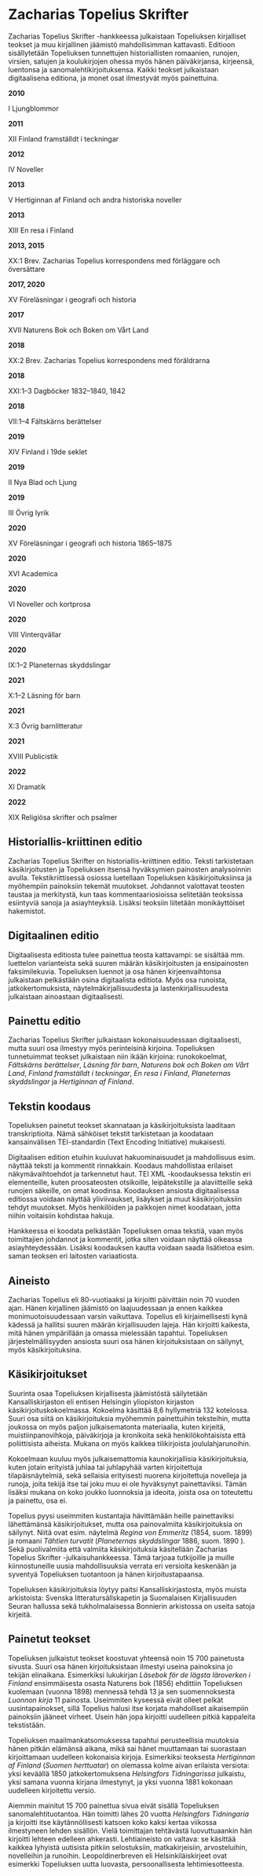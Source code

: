 Zacharias Topelius Skrifter
==========

Zacharias Topelius Skrifter -hankkeessa julkaistaan Topeliuksen kirjalliset teokset ja muu kirjallinen jäämistö mahdollisimman kattavasti. Editioon sisällytetään Topeliuksen tunnettujen historiallisten romaanien, runojen, virsien, satujen ja koulukirjojen ohessa myös hänen päiväkirjansa, kirjeensä, luentonsa ja sanomalehtikirjoituksensa. Kaikki teokset julkaistaan digitaalisena editiona, ja monet osat ilmestyvät myös painettuina.

**2010**

I Ljungblommor

**2011**

XII Finland framställdt i teckningar

**2012**

IV Noveller

**2013**

V Hertiginnan af Finland och andra historiska noveller

**2013**

XIII En resa i Finland

**2013, 2015**

XX:1 Brev. Zacharias Topelius korrespondens med förläggare och översättare

**2017, 2020**

XV Föreläsningar i geografi och historia

**2017**

XVII Naturens Bok och Boken om Vårt Land

**2018**

XX:2 Brev. Zacharias Topelius korrespondens med föräldrarna

**2018**

XXI:1–3 Dagböcker 1832–1840, 1842

**2018**

VII:1–4 Fältskärns berättelser

**2019**

XIV Finland i 19de seklet

**2019**

II Nya Blad och Ljung

**2019**

III Övrig lyrik

**2020**

XV Föreläsningar i geografi och historia 1865–1875

**2020**

XVI Academica

**2020**

VI Noveller och kortprosa

**2020**

VIII Vinterqvällar

**2020**

IX:1–2 Planeternas skyddslingar

**2021**

X:1–2 Läsning för barn

**2021**

X:3 Övrig barnlitteratur

**2021**

XVIII Publicistik

**2022**

XI Dramatik

**2022**

XIX Religiösa skrifter och psalmer


## Historiallis-kriittinen editio

Zacharias Topelius Skrifter on historiallis-kriittinen editio. Teksti tarkistetaan käsikirjoitusten ja Topeliuksen itsensä hyväksymien painosten analysoinnin avulla. Tekstikriittisessä osiossa luetellaan Topeliuksen käsikirjoituksiinsa ja myöhempiin painoksiin tekemät muutokset. Johdannot valottavat teosten taustaa ja merkitystä, kun taas kommentaariosioissa selitetään teoksissa esiintyviä sanoja ja asiayhteyksiä. Lisäksi teoksiin liitetään monikäyttöiset hakemistot.

## Digitaalinen editio

Digitaalisesta editiosta tulee painettua teosta kattavampi: se sisältää mm. luettelon varianteista sekä suuren määrän käsikirjoitusten ja ensipainosten faksimilekuvia. Topeliuksen luennot ja osa hänen kirjeenvaihtonsa julkaistaan pelkästään osina digitaalista editiota. Myös osa runoista, jatkokertomuksista, näytelmäkirjallisuudesta ja lastenkirjallisuudesta julkaistaan ainoastaan digitaalisesti.

## Painettu editio

Zacharias Topelius Skrifter julkaistaan kokonaisuudessaan digitaalisesti, mutta suuri osa ilmestyy myös perinteisinä kirjoina. Topeliuksen tunnetuimmat teokset julkaistaan niin ikään kirjoina: runokokoelmat, _Fältskärns berättelser_, _Läsning för barn_, _Naturens bok och Boken om Vårt Land_, _Finland framställdt i teckningar_, _En resa i Finland_, _Planeternas skyddslingar_ ja _Hertiginnan af Finland_.

## Tekstin koodaus

Topeliuksen painetut teokset skannataan ja käsikirjoituksista laaditaan transkriptioita. Nämä sähköiset tekstit tarkistetaan ja koodataan kansainvälisen TEI-standardin (Text Encoding Initiative) mukaisesti.

Digitaalisen edition etuihin kuuluvat hakuominaisuudet ja mahdollisuus esim. näyttää teksti ja kommentit rinnakkain. Koodaus mahdollistaa erilaiset näkymävaihtoehdot ja tarkennetut haut. TEI XML -koodauksessa tekstin eri elementeille, kuten proosateosten otsikoille, leipätekstille ja alaviitteille sekä runojen säkeille, on omat koodinsa. Koodauksen ansiosta digitaalisessa editiossa voidaan näyttää yliviivaukset, lisäykset ja muut käsikirjoituksiin tehdyt muutokset. Myös henkilöiden ja paikkojen nimet koodataan, jotta niihin voitaisiin kohdistaa hakuja.

Hankkeessa ei koodata pelkästään Topeliuksen omaa tekstiä, vaan myös toimittajien johdannot ja kommentit, jotka siten voidaan näyttää oikeassa asiayhteydessään. Lisäksi koodauksen kautta voidaan saada lisätietoa esim. saman teoksen eri laitosten variaatiosta.

## Aineisto

Zacharias Topelius eli 80-vuotiaaksi ja kirjoitti päivittäin noin 70 vuoden ajan. Hänen kirjallinen jäämistö on laajuudessaan ja ennen kaikkea monimuotoisuudessaan varsin vaikuttava. Topelius eli kirjaimellisesti kynä kädessä ja hallitsi suuren määrän kirjallisuuden lajeja. Hän kirjoitti kaikesta, mitä hänen ympärillään ja omassa mielessään tapahtui. Topeliuksen järjestelmällisyyden ansiosta suuri osa hänen kirjoituksistaan on säilynyt, myös käsikirjoituksina.

## Käsikirjoitukset

Suurinta osaa Topeliuksen kirjallisesta jäämistöstä säilytetään Kansalliskirjaston eli entisen Helsingin yliopiston kirjaston käsikirjoituskokoelmassa. Kokoelma käsittää 8,6 hyllymetriä 132 kotelossa. Suuri osa siitä on käsikirjoituksia myöhemmin painettuihin teksteihin, mutta joukossa on myös paljon julkaisematonta materiaalia, kuten kirjeitä, muistiinpanovihkoja, päiväkirjoja ja kronikoita sekä henkilökohtaisista että poliittisista aiheista. Mukana on myös kaikkea tilikirjoista joululahjarunoihin.

Kokoelmaan kuuluu myös julkaisemattomia kaunokirjallisia käsikirjoituksia, kuten jotain erityistä juhlaa tai juhlapyhää varten kirjoitettuja tilapäisnäytelmiä, sekä sellaisia erityisesti nuorena kirjoitettuja novelleja ja runoja, joita tekijä itse tai joku muu ei ole hyväksynyt painettaviksi. Tämän lisäksi mukana on koko joukko luonnoksia ja ideoita, joista osa on toteutettu ja painettu, osa ei.

Topelius pyysi useimmiten kustantajia hävittämään heille painettaviksi lähettämänsä käsikirjoitukset, mutta osa painovalmiita käsikirjoituksia on säilynyt. Niitä ovat esim. näytelmä _Regina von Emmeritz_ (1854, suom. 1899) ja romaani _Tähtien turvatit_ (_Planeternas skyddslingar_ 1886, suom. 1890 ). Sekä puolivalmiita että valmiita käsikirjoituksia käsitellään Zacharias Topelius Skrifter -julkaisuhankkeessa. Tämä tarjoaa tutkijoille ja muille kiinnostuneille uusia mahdollisuuksia verrata eri versioita keskenään ja syventyä Topeliuksen tuotantoon ja hänen kirjoitustapaansa.

Topeliuksen käsikirjoituksia löytyy paitsi Kansalliskirjastosta, myös muista arkistoista: Svenska litteratursällskapetin ja Suomalaisen Kirjallisuuden Seuran hallussa sekä tukholmalaisessa Bonnierin arkistossa on useita satoja kirjeitä.

## Painetut teokset

Topeliuksen julkaistut teokset koostuvat yhteensä noin 15 700 painetusta sivusta. Suuri osa hänen kirjoituksistaan ilmestyi useina painoksina jo tekijän elinaikana. Esimerkiksi lukukirjan _Läsebok för de lägsta läroverken i Finland_ ensimmäisesta osasta Naturens bok (1856) ehdittiin Topeliuksen kuolemaan (vuonna 1898) mennessä tehdä 13 ja sen suomennoksesta _Luonnon kirja_ 11 painosta. Useimmiten kyseessä eivät olleet pelkät uusintapainokset, sillä Topelius halusi itse korjata mahdolliset aikaisempiin painoksiin jääneet virheet. Usein hän jopa kirjoitti uudelleen pitkiä kappaleita tekstistään.

Topeliuksen maailmankatsomuksessa tapahtui perusteellisia muutoksia hänen pitkän elämänsä aikana, mikä sai hänet muuttamaan tai suorastaan kirjoittamaan uudelleen kokonaisia kirjoja. Esimerkiksi teoksesta _Hertiginnan af Finland_ (_Suomen herttuatar_) on olemassa kolme aivan erilaista versiota: yksi keväällä 1850 jatkokertomuksena _Helsingfors Tidningarissa_ julkaistu, yksi samana vuonna kirjana ilmestynyt, ja yksi vuonna 1881 kokonaan uudelleen kirjoitettu versio.

Aiemmin mainitut 15 700 painettua sivua eivät sisällä Topeliuksen sanomalehtituotantoa. Hän toimitti lähes 20 vuotta _Helsingfors Tidningaria_ ja kirjoitti itse käytännöllisesti katsoen koko kaksi kertaa viikossa ilmestyneen lehden sisällön. Vielä toimittajan tehtävästä luovuttuaankin hän kirjoitti lehteen edelleen ahkerasti. Lehtiaineisto on valtava: se käsittää kaikkea lyhyistä uutisista pitkiin selostuksiin, matkakirjeisiin, arvosteluihin, novelleihin ja runoihin. Leopoldinerbreven eli Helsinkiläiskirjeet ovat esimerkki Topeliuksen uutta luovasta, persoonallisesta lehtimiesotteesta.
